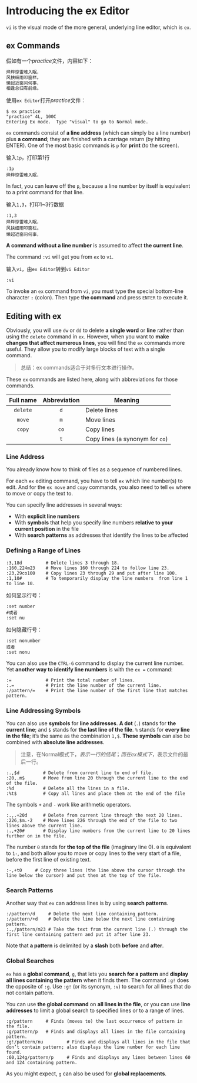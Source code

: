 # Introducing the ex Editor

`vi` is the visual mode of the more general, underlying line editor, which is `ex`.

## ex Commands

假如有一个*practice*文件，内容如下：

```txt
烨烨惊雷难入眠，
风挟细雨叩窗栏。
懒起近窗问何事，
相逢总归有前缘。
```

使用`ex Editor`打开*practice*文件：

```
$ ex practice
"practice" 4L, 100C
Entering Ex mode.  Type "visual" to go to Normal mode.
```

`ex` commands consist of **a line address** (which can simply be a line number) plus **a command**; they are finished with a carriage return (by hitting  ENTER). One of the most basic commands is `p` for **print** (to the screen). 

输入`1p`，打印第1行

```
:1p
烨烨惊雷难入眠，
```

In fact, you can leave off the `p`, because a line number by itself is equivalent to a print command for that line.

输入`1,3`，打印1~3行数据

```
:1,3
烨烨惊雷难入眠，
风挟细雨叩窗栏。
懒起近窗问何事，
```

**A command without a line number** is assumed to affect **the current line**.

The command `:vi` will get you from `ex` to `vi`.

输入`vi`，由`ex Editor`转到`vi Editor`

```
:vi
```
To invoke an `ex` command from `vi`, you must type the special bottom-line character **`:`** (colon). Then type **the command** and press `ENTER` to execute it.

## Editing with ex

Obviously, you will use `dw` or `dd` to delete **a single word** or **line** rather than using the `delete` command in `ex`. However, when you want to **make changes that affect numerous lines**, you will find the `ex` commands more useful. They allow you to modify large blocks of text with a single command.

> 总结：ex commands适合于对多行文本进行操作。

These `ex` commands are listed here, along with abbreviations for those commands.

| Full name | Abbreviation | Meaning |
|:---------:|:------------:|---------|
| `delete` | `d` | Delete lines |
| `move` | `m` | Move lines |
| `copy` | `co` | Copy lines |
|  | `t` | Copy lines (a synonym for `co`) |


### Line Address

You already know how to think of files as a sequence of numbered lines.

For each `ex` editing command, you have to tell `ex` which line number(s) to edit. And for the `ex move` and `copy` commands, you also need to tell `ex` where to move or copy the text to.

You can specify line addresses in several ways:
- With **explicit line numbers**
- With **symbols** that help you specify line numbers **relative to your current position** in the file
- With **search patterns** as addresses that identify the lines to be affected


### Defining a Range of Lines

```
:3,18d         # Delete lines 3 through 18.
:160,224m23    # Move lines 160 through 224 to follow line 23.
:23,29co100    # Copy lines 23 through 29 and put after line 100.
:1,10#         # To temporarily display the line numbers  from line 1 to line 10.
```

如何显示行号：

```
:set number
#或者
:set nu
```

如何隐藏行号：

```
:set nonumber
或者
:set nonu
```

You can also use the `CTRL-G` command to display the current line number.
Yet **another way to identify line numbers** is with the `ex =` command:

```
:=             # Print the total number of lines.
:.=            # Print the line number of the current line.
:/pattern/=    # Print the line number of the first line that matches pattern.
```

### Line Addressing Symbols

You can also use **symbols** for **line addresses**. **A dot** (`.`) stands for **the current line**; and `$` stands for **the last line of the file**. `%` stands for **every line in the file**; it’s the same as the combination `1,$`. **These symbols** can also be combined with **absolute line addresses**.

> 注意，在Normal模式下，$表示一行的结尾；而在ex模式下，$表示文件的最后一行。

```
:.,$d         # Delete from current line to end of file.
:20,.m$       # Move from line 20 through the current line to the end of the file.
:%d           # Delete all the lines in a file.
:%t$          # Copy all lines and place them at the end of the file
```

The symbols `+` and `-` work like arithmetic operators.

```
:.,.+20d      # Delete from current line through the next 20 lines.
:226,$m.-2    # Move lines 226 through the end of the file to two lines above the current line.
:.,+20#       # Display line numbers from the current line to 20 lines further on in the file.
```

The number `0` stands for **the top of the file** (imaginary line 0). `0` is equivalent to `1-`, and both allow you to move or copy lines to the very start of a file, before the first line of existing text.

```
:-,+t0     # Copy three lines (the line above the cursor through the line below the cursor) and put them at the top of the file.
```

### Search Patterns

Another way that `ex` can address lines is by using **search patterns**.

```
:/pattern/d     # Delete the next line containing pattern.
:/pattern/+d    # Delete the line below the next line containing pattern.
:.,/pattern/m23 # Take the text from the current line (.) through the first line containing pattern and put it after line 23.
```

Note that **a pattern** is delimited by a **slash** both **before** and **after**.

### Global Searches

`ex` has a **global command**, `g`, that lets you **search for a pattern** and **display all lines containing the pattern** when it finds them. The command `:g!` does the opposite of `:g`. Use `:g!` (or its synonym, `:v`) to search for all lines that do not contain pattern.

You can use **the global command** on **all lines in the file**, or you can use **line addresses** to limit a global search to specified lines or to a range of lines.

```
:g/pattern     # Finds (moves to) the last occurrence of pattern in the file.
:g/pattern/p   # Finds and displays all lines in the file containing pattern.
:g!/pattern/nu         # Finds and displays all lines in the file that don’t contain pattern; also displays the line number for each line found.
:60,124g/pattern/p     # Finds and displays any lines between lines 60 and 124 containing pattern.
```

As you might expect, `g` can also be used for **global replacements**.






